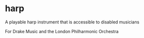 # harp
A playable harp instrument that is accessible to disabled musicians

For Drake Music and the London Philharmonic Orchestra